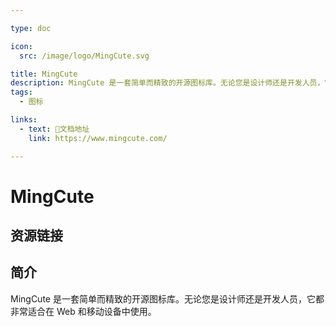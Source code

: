 ```yaml
---

type: doc

icon:
  src: /image/logo/MingCute.svg

title: MingCute
description: MingCute 是一套简单而精致的开源图标库。无论您是设计师还是开发人员，它都非常适合在 Web 和移动设备中使用。
tags:
  - 图标

links:
  - text: 📖文档地址
    link: https://www.mingcute.com/

---
```


<ShowLogo />

# MingCute

<ShowTags />

<ShowBreadcrumb />

## 资源链接

<ShowLinks />

## 简介

MingCute 是一套简单而精致的开源图标库。无论您是设计师还是开发人员，它都非常适合在 Web 和移动设备中使用。
